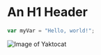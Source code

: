 # An H1 Header
``` javascript
var myVar = "Hello, world!";
```

![Image of Yaktocat](https://octodex.github.com/images/yaktocat.png)
